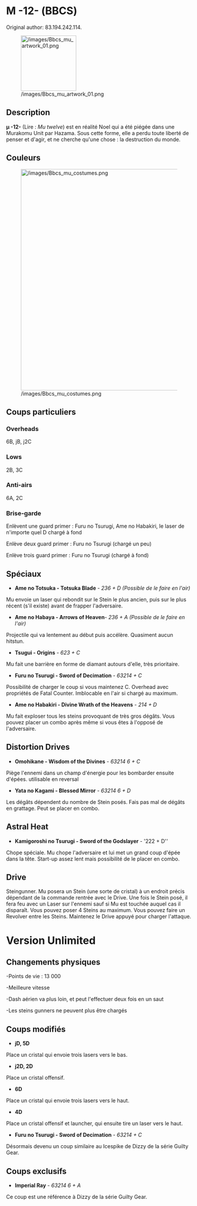 # Μ -12- (BBCS)

Original author: 83.194.242.114.

<figure>
<img src="/images/Bbcs_mu_artwork_01.png"
title="/images/Bbcs_mu_artwork_01.png" width="150"
alt="/images/Bbcs_mu_artwork_01.png" />
<figcaption
aria-hidden="true">/images/Bbcs_mu_artwork_01.png</figcaption>
</figure>

## Description

**µ -12-** (Lire : *Mu twelve*) est en réalité Noel qui a été piégée
dans une Murakomu Unit par Hazama. Sous cette forme, elle a perdu toute
liberté de penser et d'agir, et ne cherche qu'une chose : la destruction
du monde.

## Couleurs

<figure>
<img src="/images/Bbcs_mu_costumes.png"
title="/images/Bbcs_mu_costumes.png" width="600"
alt="/images/Bbcs_mu_costumes.png" />
<figcaption aria-hidden="true">/images/Bbcs_mu_costumes.png</figcaption>
</figure>

## Coups particuliers

### Overheads

6B, jB, j2C

### Lows

2B, 3C

### Anti-airs

6A, 2C

### Brise-garde

Enlèvent une guard primer : Furu no Tsurugi, Ame no Habakiri, le laser
de n'importe quel D chargé à fond

Enlève deux guard primer : Furu no Tsurugi (chargé un peu)

Enlève trois guard primer : Furu no Tsurugi (chargé à fond)

## Spéciaux

- **Ame no Totsuka - Totsuka Blade** - *236 + D (Possible de le faire en
  l'air)*

Mu envoie un laser qui rebondit sur le Stein le plus ancien, puis sur le
plus récent (s'il existe) avant de frapper l'adversaire.

- **Ame no Habaya - Arrows of Heaven**- *236 + A (Possible de le faire
  en l'air)*

Projectile qui va lentement au début puis accélère. Quasiment aucun
hitstun.

- **Tsugui - Origins** - *623 + C*

Mu fait une barrière en forme de diamant autours d'elle, très
prioritaire.

- **Furu no Tsurugi - Sword of Decimation** - *63214 + C*

Possibilité de charger le coup si vous maintenez C. Overhead avec
propriétés de Fatal Counter. Imblocable en l'air si chargé au maximum.

- **Ame no Habakiri - Divine Wrath of the Heavens** - *214 + D*

Mu fait exploser tous les steins provoquant de très gros dégâts. Vous
pouvez placer un combo après même si vous êtes à l'opposé de
l'adversaire.

## Distortion Drives

- **Omohikane - Wisdom of the Divines** - *63214 6 + C*

Piège l'ennemi dans un champ d'énergie pour les bombarder ensuite
d'épées. utilisable en reversal

- **Yata no Kagami - Blessed Mirror** - *63214 6 + D*

Les dégâts dépendent du nombre de Stein posés. Fais pas mal de dégâts en
grattage. Peut se placer en combo.

## Astral Heat

- **Kamigoroshi no Tsurugi - Sword of the Godslayer** - '222 + D''

Chope spéciale. Mu chope l'adversaire et lui met un grand coup d'épée
dans la tête. Start-up assez lent mais possibilité de le placer en
combo.

## Drive

Steingunner. Mu posera un Stein (une sorte de cristal) à un endroit
précis dépendant de la commande rentrée avec le Drive. Une fois le Stein
posé, il fera feu avec un Laser sur l'ennemi sauf si Mu est touchée
auquel cas il disparaît. Vous pouvez poser 4 Steins au maximum. Vous
pouvez faire un Revolver entre les Steins. Maintenez le Drive appuyé
pour charger l'attaque.

# Version Unlimited

## Changements physiques

-Points de vie : 13 000

-Meilleure vitesse

-Dash aérien va plus loin, et peut l'effectuer deux fois en un saut

-Les steins gunners ne peuvent plus être chargés

## Coups modifiés

- **jD, 5D**

Place un cristal qui envoie trois lasers vers le bas.

- **j2D, 2D**

Place un cristal offensif.

- **6D**

Place un cristal qui envoie trois lasers vers le haut.

- **4D**

Place un cristal offensif et launcher, qui ensuite tire un laser vers le
haut.

- **Furu no Tsurugi - Sword of Decimation** - *63214 + C*

Désormais devenu un coup similaire au Icespike de Dizzy de la série
Guilty Gear.

## Coups exclusifs

- **Imperial Ray** - *63214 6 + A*

Ce coup est une référence à Dizzy de la série Guilty Gear.

